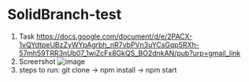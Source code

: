 # SolidBranch-test
1. Task https://docs.google.com/document/d/e/2PACX-1vQYdtpeUBzZyWYpAgrbh_nR7vbPVn3uYCsGqp5RXh-57mh59TRR3nUb07_1wiZcFx8GkQS_BO2dnkAN/pub?urp=gmail_link
2. Screeтshot
![image](https://user-images.githubusercontent.com/40769643/190639341-0c2049ab-1e1f-4c71-9131-b5f19179c5e1.png)
3. steps to run: git clone -> npm install -> npm start
